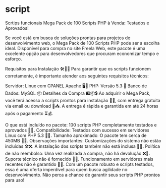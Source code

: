 # script
Scrtips funcionais
Mega Pack de 100 Scripts PHP à Venda: Testados e Aprovados!

Se você está em busca de soluções prontas para projetos de desenvolvimento web, o Mega Pack de 100 Scripts PHP pode ser a escolha ideal. Disponível para compra no site Freela Web, este pacote é uma excelente opção para desenvolvedores que procuram economizar tempo e esforço.

Requisitos para Instalação 🛠️🐧🔧
Para garantir que os scripts funcionem corretamente, é importante atender aos seguintes requisitos técnicos:

Servidor: Linux com CPANEL Apache 🖥️🐧
PHP: Versão 5.3 🐘
Banco de Dados: MySQL 📦
Detalhes da Compra 🛍️📦💲
Ao adquirir o Mega Pack, você terá acesso a scripts prontos para instalação 📜✅, com entrega gratuita via email ou download 💌📥. A entrega é rápida e garantida em até 24 horas após o pagamento ⏳💰.

O que está incluído no pacote:
100 scripts PHP completamente testados e aprovados 💯✅.
Compatibilidade: Testados com sucesso em servidores Linux com PHP 5.3 🐧✅.
Tamanho aproximado: O pacote tem cerca de 450MB 💽📏.
Observações importantes:
Customizações do sistema não estão incluídas 🛠️❌.
A instalação dos scripts também não está inclusa 📜❌.
Política de não reembolso: Uma vez realizada a compra, não há devolução ❌💸.
Suporte técnico não é fornecido 🙅‍♂️.
Funcionamento em servidores mais recentes não é garantido 📅❌.
Com um pacote robusto e scripts testados, essa é uma oferta imperdível para quem busca agilidade no desenvolvimento. Não perca a chance de garantir seus scripts PHP prontos para uso!

